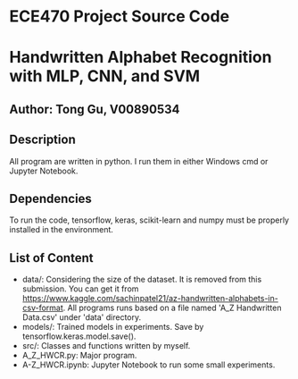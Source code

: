 # ECE470 Project Source Code
# Handwritten Alphabet Recognition with MLP, CNN, and SVM
## Author: Tong Gu, V00890534

## Description
All program are written in python. I run them in either Windows cmd or Jupyter Notebook.

## Dependencies
To run the code, tensorflow, keras, scikit-learn and numpy must be properly installed in the environment.

## List of Content
* data/: Considering the size of the dataset. It is removed from this submission. You can get it from https://www.kaggle.com/sachinpatel21/az-handwritten-alphabets-in-csv-format. All programs runs based on a file named 'A_Z Handwritten Data.csv' under 'data' directory.
* models/: Trained models in experiments. Save by tensorflow.keras.model.save().
* src/: Classes and functions written by myself.
* A_Z_HWCR.py: Major program.
* A-Z_HWCR.ipynb: Jupyter Notebook to run some small experiments.